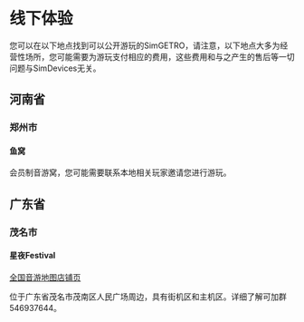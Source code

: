 # 线下体验

您可以在以下地点找到可以公开游玩的SimGETRO，请注意，以下地点大多为经营性场所，您可能需要为游玩支付相应的费用，这些费用和与之产生的售后等一切问题与SimDevices无关。

## 河南省

### 郑州市

#### 鱼窝

会员制音游窝，您可能需要联系本地相关玩家邀请您进行游玩。

## 广东省

### 茂名市

#### 星夜Festival

[全国音游地图店铺页](https://map.bemanicn.com/shop/3925)

位于广东省茂名市茂南区人民广场周边，具有街机区和主机区。详细了解可加群546937644。